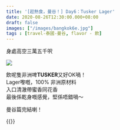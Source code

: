```yaml
---
title: '[趁熱食，曼谷！] Day6：Tusker Lager'
date: 2020-08-26T12:30:00.000+08:00
draft: false
images: ["/images/bangkok6e.jpg"]
tags : [travel-泰國-曼谷, flavor - 飲]
---
```


身處高空三萬五千呎

![](/images/bangkok6e.jpg)

飲呢隻非洲啤**TUSKER**又好OK喎！  
Lager嚟嘅，100% 非洲原材料  
入口清澈帶蜜香同花香  
最後係乾身嘅感覺，堅係唔錯喎～  
  
  
曼谷篇完結喇！  
  
{{<bangkok>}}

